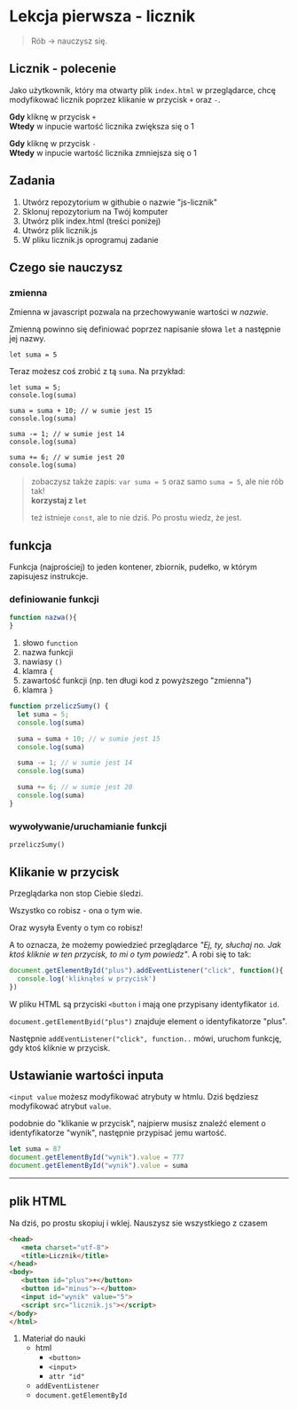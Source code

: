 # Lekcja pierwsza - licznik

> Rób -> nauczysz się.

## Licznik - polecenie

Jako użytkownik, który ma otwarty plik `index.html` w przeglądarce, chcę modyfikować licznik poprzez klikanie w przycisk `+` oraz `-`.

**Gdy** kliknę w przycisk `+`  
**Wtedy** w inpucie wartość licznika zwiększa się o 1

**Gdy** kliknę w przycisk `-`  
**Wtedy** w inpucie wartość licznika zmniejsza się o 1


## Zadania

1. Utwórz repozytorium w githubie o nazwie "js-licznik"
1. Sklonuj repozytorium na Twój komputer
1. Utwórz plik index.html (treści poniżej)
1. Utwórz plik licznik.js
1. W pliku licznik.js oprogramuj zadanie


## Czego sie nauczysz

### zmienna

Zmienna w javascript pozwala na przechowywanie wartości w _nazwie_.

Zmienną powinno się definiować poprzez napisanie słowa `let` a następnie jej nazwy.

```
let suma = 5
```

Teraz możesz coś zrobić z tą `suma`. Na przykład:

```
let suma = 5;
console.log(suma)

suma = suma + 10; // w sumie jest 15
console.log(suma)

suma -= 1; // w sumie jest 14
console.log(suma)

suma += 6; // w sumie jest 20
console.log(suma)
```

> zobaczysz także zapis: `var suma = 5` oraz samo `suma = 5`, ale nie rób tak!  
> **korzystaj z `let`**
>
> też istnieje `const`, ale to nie dziś. Po prostu wiedz, że jest.


## funkcja

Funkcja (najprościej) to jeden kontener, zbiornik, pudełko, w którym zapisujesz instrukcje.

### definiowanie funkcji

```javascript
function nazwa(){
}
```

1. słowo `function`
1. nazwa funkcji
1. nawiasy `()`
1. klamra `{`
1. zawartość funkcji (np. ten długi kod z powyższego "zmienna")
1. klamra `}`


```javascript
function przeliczSumy() {
  let suma = 5;
  console.log(suma)

  suma = suma + 10; // w sumie jest 15
  console.log(suma)

  suma -= 1; // w sumie jest 14
  console.log(suma)

  suma += 6; // w sumie jest 20
  console.log(suma)
}
```


### wywoływanie/uruchamianie funkcji

```
przeliczSumy()
```

## Klikanie w przycisk

Przeglądarka non stop Ciebie śledzi.

Wszystko co robisz - ona o tym wie.

Oraz wysyła Eventy o tym co robisz!

A to oznacza, że możemy powiedzieć przeglądarce _"Ej, ty, słuchaj no. Jak ktoś kliknie w ten przycisk, to mi o tym powiedz"_. A robi się to tak:

```javascript
document.getElementById("plus").addEventListener("click", function(){
  console.log('kliknąłeś w przycisk')
})
```

W pliku HTML są przyciski `<button` i mają one przypisany identyfikator `id`.

`document.getElementByid("plus")` znajduje element o identyfikatorze "plus".

Następnie `addEventListener("click", function..` mówi, uruchom funkcję, gdy ktoś kliknie w przycisk.

## Ustawianie wartości inputa

`<input value` możesz modyfikować atrybuty w htmlu. Dziś będziesz modyfikować atrybut `value`.

podobnie do "klikanie w przycisk", najpierw musisz znaleźć element o identyfikatorze "wynik", następnie przypisać jemu wartość.

```javascript
let suma = 87
document.getElementById("wynik").value = 777
document.getElementById("wynik").value = suma
```


---

## plik HTML

Na dziś, po prostu skopiuj i wklej. Nauszysz sie wszystkiego z czasem

```html
<head>
   <meta charset="utf-8">
   <title>Licznik</title>
</head>
<body>
   <button id="plus">+</button>
   <button id="minus">-</button>
   <input id="wynik" value="5">
   <script src="licznik.js"></script>
</body>
</html>
```

1. Materiał do nauki
   - html
     - `<button>`
     - `<input>`
     - `attr "id"`
   - `addEventListener`
   - `document.getElementById`
